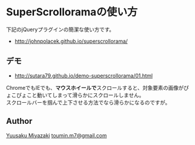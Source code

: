 # SuperScrolloramaの使い方

下記のjQueryプラグインの簡潔な使い方です。

- http://johnpolacek.github.io/superscrollorama/

## デモ
- http://sutara79.github.io/demo-superscrollorama/01.html

ChromeでもIEでも、**マウスホイールで**スクロールすると、対象要素の画像がぴょこぴょこと動いてしまって滑らかにスクロールしません。  
スクロールバーを掴んで上下させる方法でなら滑らかになるのですが。

## Author
[Yuusaku Miyazaki](http://sutara79.hatenablog.com/entry/2016/06/21/144959)
<toumin.m7@gmail.com>
